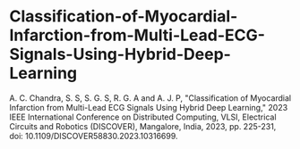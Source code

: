 # Classification-of-Myocardial-Infarction-from-Multi-Lead-ECG-Signals-Using-Hybrid-Deep-Learning
A. C. Chandra, S. S, S. G. S, R. G. A and A. J. P, "Classification of Myocardial Infarction from Multi-Lead ECG Signals Using Hybrid Deep Learning," 2023 IEEE International Conference on Distributed Computing, VLSI, Electrical Circuits and Robotics (DISCOVER), Mangalore, India, 2023, pp. 225-231, doi: 10.1109/DISCOVER58830.2023.10316699.

